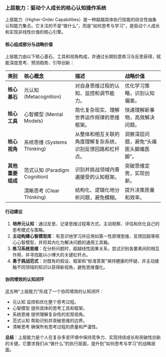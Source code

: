 ### 上层能力：驱动个人成长的核心认知操作系统

上层能力（Higher-Order Capabilities）是一种超越具体执行技能的综合性抽象认知能力集合。它关注的不是“做什么”，而是“如何思考与学习”，是驱动个人成长和实现非线性价值的核心引擎。


#### 核心组成部分与战略价值

上层能力由以下核心基石、工具和视角构成，并通过长期刻意练习与反思获得，赋能深度思考、预测趋势、引导创新：

| 类别 | 核心概念 | 描述 | 战略价值 |
| :--- | :--- | :--- | :--- |
| **核心基石** | 元认知 (Metacognition) | 对自身思维过程的认知、监控和调节能力。 | 优化学习策略，识别认知偏差。 |
| **核心工具** | 心智模型 (Mental Models) | 简化复杂现实、理解世界运作规律的思维框架。 | 快速理解新事物，高效解决问题。 |
| **核心视角** | 系统思维 (Systems Thinking) | 从整体和相互关联的角度理解复杂系统，识别反馈回路和杠杆点。 | 洞察深层问题，避免“头痛医头脚痛医脚”。 |
| **其他重要组成** | 范式认知 (Paradigm Cognition) | 识别并挑战领域内普遍接受的认知框架。 | 突破思维定势，实现创新。 |
| | 清晰思考 (Clear Thinking) | 结构化、逻辑化地分析问题，避免模糊。 | 提升决策质量和效率。 |

#### 行动建议

1.  **培养元认知**：通过反思、记录思维过程等方式，主动观察、评估和优化自己的思考模式与策略。
2.  **主动构建心智模型库**：有意识地学习并应用如第一性原理思维、反馈回路等核心心智模型，并将其内化为解决问题的通用工具箱。
3.  **练习系统思维**：在分析问题时，超越线性因果关系，尝试识别各要素间的相互作用，并寻找能以小博大的关键杠杆点。
4.  **勇于挑战范式**：对既有的假设、框架和“标准答案”保持健康的怀疑，并主动接触不同领域的知识以获得新视角，避免思维僵化。

#### 协同增效的认知闭环

这五种“上层能力”形成了一个协同增效的认知闭环：

*   元认知 监控和优化整个思考过程。
*   心智模型 提供具体的思考工具和框架。
*   系统思维 提供理解复杂性的宏观视角。
*   范式认知 帮助识别并突破思维的边界。
*   清晰思考 确保所有思考过程的质量和严谨性。

**总结**：上层能力是个人在复杂多变环境中保持竞争力、实现持续成长和突破性创新的关键。它要求我们从“做什么”的执行层面，提升到“如何思考与学习”的战略层面。